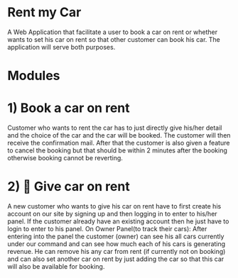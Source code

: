 # Rent my Car
A Web Application that facilitate a user to book a car on rent or whether wants to set his car on rent so that other customer can book his car. The application will serve both 
purposes.

# Modules
# 1) Book a car on rent
Customer who wants to rent the car has to just directly give his/her detail and the choice of the car and the car will be booked. The customer will then 
receive the confirmation mail. After that the customer is also given a feature to cancel the booking but that should be within 2 minutes after the booking otherwise booking 
cannot be reverting.

# 2) 	Give car on rent
A new customer who wants to give his car on rent have to first create his account on our site by signing up and then logging in to enter to his/her panel. If the customer already have an existing account then he just have to login to enter to his panel. 
On Owner Panel(to track their cars): After entering into the panel the customer (owner) can see his all cars currently under our command and can see how much each of his cars is generating revenue. He can remove his any car from rent (if currently not on booking) and can also set another car on rent by just adding the car so that this car will also be available for booking.

